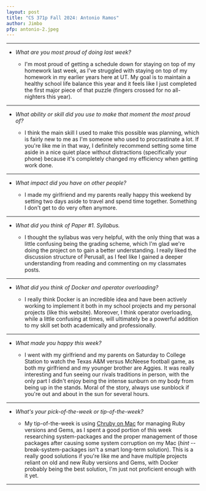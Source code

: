 ```yaml
---
layout: post
title: "CS 371p Fall 2024: Antonio Ramos"
author: Jimbo
pfp: antonio-2.jpeg
---
```

---
* *What are you most proud of doing last week?*

    * I'm most proud of getting a schedule down for staying on top of my homework last week, as I've struggled with staying on top of my homework in my earlier years here at UT. My goal is to maintain a healthy school life balance this year and it feels like I just completed the first major piece of that puzzle (fingers crossed for no all-nighters this year).

---
* *What ability or skill did you use to make that moment the most proud of?*

    * I think the main skill I used to make this possible was planning, which is fairly new to me as I'm someone who used to procrastinate a lot. If you're like me in that way, I definitely recommend setting some time aside in a nice quiet place without distractions (specifically your phone) because it's completely changed my efficiency when getting work done. 

---
* *What impact did you have on other people?*

    * I made my girlfriend and my parents really happy this weekend by setting two days aside to travel and spend time together. Something I don't get to do very often anymore.

---
* *What did you think of Paper #1. Syllabus.*

    * I thought the syllabus was very helpful, with the only thing that was a little confusing being the grading scheme, which I'm glad we're doing the project on to gain a better understanding. I really liked the discussion structure of Perusall, as I feel like I gained a deeper understanding from reading and commenting on my classmates posts.

---
* *What did you think of Docker and operator overloading?*

    * I really think Docker is an incredible idea and have been actively working to implement it both in my school projects and my personal projects (like this website). Moreover, I think operator overloading, while a little confusing at times, will ultimately be a powerful addition to my skill set both academically and professionally.

---
* *What made you happy this week?*

    * I went with my girlfriend and my parents on Saturday to College Station to watch the Texas A&M versus McNeese football game, as both my girlfriend and my younger brother are Aggies. It was really interesting and fun seeing our rivals traditions in person, with the only part I didn't enjoy being the intense sunburn on my body from being up in the stands. Moral of the story, always use sunblock if you're out and about in the sun for several hours.

---
* *What's your pick-of-the-week or tip-of-the-week?*

    * My tip-of-the-week is using [Chruby on Mac](https://mac.install.guide/ruby/12) for managing Ruby versions and Gems, as I spent a good portion of this week researching system-packages and the proper management of those packages after causing some system corruption on my Mac (*hint* --break-system-packages isn't a smart long-term solution). This is a really good solutions if you're like me and have multiple projects reliant on old and new Ruby versions and Gems, with Docker probably being the best solution, I'm just not proficient enough with it yet.

---